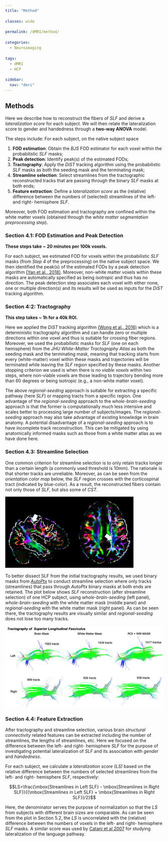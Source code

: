 ```yaml
---
title: "Method"

classes: wide

permalink: /dMRI/method/

categories:
  - Neuroimaging

tags:
  - dMRI
  - HCP

sidebar:
  nav: "dmri"
---
```


## Methods

Here we describe how to reconstruct the fibers of *SLF* and derive a *lateralization score* for each subject. We will then relate the lateralization score to gender and handedness through a **two-way ANOVA** model.

The steps include: For each subject, on the native subject space  

 1. **FOD estimation**: Obtain the *BJS* FOD estimator for each voxel within the  probabilistic *SLF* masks; 
 2. **Peak detection**: Identify peak(s) of the estimated FODs;
 3. **Tractography**: Apply the *DiST* tracking algorithm using  the probabilistic *SLF* masks  as both the seeding mask and the terminating mask;
 4. **Streamline selection**: Select streamlines from the tractographic reconstructed tracks that are  passing through the binary  *SLF* masks at both ends;
 5. **Feature extraction**: Define a *lateralization score* as the (relative) difference between the numbers of (selected) streamlines  of the left- and right- hemisphere *SLF*. 
 
 Moreover, both FOD estimation and tractography are confined within the white matter voxels (obtained through the *white matter segmentation preprocessing step*).
 
 
### Section 4.1: FOD Estimation and Peak Detection

**These steps take  ~ 20 minutes per 100k voxels.**
 
For each subject,  we estimated FOD for voxels within  the probabilistic *SLF* masks (from *Step 4* of the preprocessing) on the native subject space. 
We then identified  the peak(s) of the estimated FODs by a peak detection algorithm [(Yan et al., 2018)](https://doi.org/10.1016/j.media.2018.01.003). 
Moreover, non-white matter voxels within these masks are automatically specified as being *isotropic* and thus has no direction.  The peak detection step associates each voxel with either none, one or multiple direction(s) and its results will be used as inputs for the *DiST* tracking algorithm. 

### Section 4:2: Tractography 
**This step takes ~ 1h for a 40k ROI.**
 
Here we applied the *DiST* tracking algorithm [(Wong et al., 2016)](https://projecteuclid.org/euclid.aoas/1475069599) which is a deterministic tractography algorithm and can handle zero or multiple directions within one voxel and thus is suitable for crossing fiber regions. Moreover, we used  the  probabilistic masks for *SLF* (one on each hemisphere) from the  *JHU White-Matter Tractography Atlas* as both the seeding mask and the terminating mask, meaning that tracking starts from every (white-matter) voxel within these masks and trajectories will be terminated while leaving the *SLF* region specified by these masks. Another stopping criterion we used is when there is no *viable voxels* within two steps, where non-viable voxels are those leading to trajectory bending more than 60 degrees or being isotropic (e.g., a non-white matter voxel). 

The above *regional-seeding* approach is suitable for extracting a specific pathway (here *SLF*) or mapping tracts from a specific region.
One advantage of the *regional-seeding* approach to the *whole-brain-seeding* approach is that 
the former is computationally much less intensive and  scales better to processing large number of subjects/images. The *regional-seeding* approach may also take advantage of existing knowledge in brain anatomy. 
A potential disadvantage of a *regional-seeding* approach is to  have incomplete track reconstruction. This can be mitigated by using anatomically informed masks such as those from a white matter atlas as we have done here. 


### Section 4.3:  Streamline Selection
One common criterion for streamline selection is to only retain tracks longer than a certain length (a commonly used threshold is 10mm).  The rationale is that shorter tracks are unreliable. Moreover, as can be seen from the *orientation color map* below, the *SLF* region crosses with the corticospinal tract (indicated by blue-color). As a result, the reconstructed  fibers contain not only those of *SLF*, but also some of *CST*. 


![**FA corrected orientation color map on native space of one HCP subject:** The (probabilistic)  *SLF* mask on the left-hemisphere is outlined by white-colored lines. Left panel: saggital view at MNI X = -38; Right panel: axial view at MNI  Z = 30.](/assets/images/dmri/SLF_L_colormap.png)

To better dissect SLF  from the initial tractography results, we used binary masks from [*AutoPtx*](https://fsl.fmrib.ox.ac.uk/fsl/fslwiki/AutoPtx) to conduct streamline selection where only tracks (streamlines) that pass through  *AutoPtx* binary masks at both ends are retained. 
The  plot below  shows *SLF* reconstruction (after streamline selection) of one HCP subject, using *whole-brain-seeding* (left panel), *whole-brain-seeding* with the white matter mask (middle panel) and *regional-seeding* with the white matter mask (right panel). As can be seen there, the tractography results are visually similar and  *regional-seeding* does not lose too many tracks.


![***SLF* reconstruction of one HCP subject with streamline seleciton (*AutoPtx* masks)**: Left panel: *whole-brain-seeding* results; Middle panel: *whole-brain-seeding* with white matter mask; Right panel: *regional-seeding* with white matter mask](/assets/images/dmri/SLF_tractography.png)




### Section 4.4:  Feature Extraction
After tractography and streamline selection, various brain *structural connectivity* related features can be extracted including the number of streamlines,  the lengths of streamlines, etc. Here we focused on the difference between the left- and right- hemisphere *SLF* for the purpose of investigating potential lateralization of *SLF* and its association with *gender* and *handedness*. 

 
For each subject, we calculate a *lateralization score (LS)* based on the relative difference between the numbers of selected streamlines from the left- and right- hemisphere *SLF*, respectively: 

$$LS=\frac{\mbox{Streamlines in Left SLF} - \mbox{Streamlines in Right SLF}}{(\mbox{Streamlines in Left SLF} + \mbox{Streamlines in Right SLF})/2}$$

Here, the denominator serves the purpose of normalization so that the *LS* from subjects with different brain sizes are comparable.  As can be seen from the plot in Section 5.2, the *LS* is uncorrelated with the (relative) difference between the numbers of voxels in the left- and right- hemisphere *SLF* masks.  A similar score was used by
[Catani et al 2007](https://www.pnas.org/content/104/43/17163) for studying lateralization of the language pathway. 